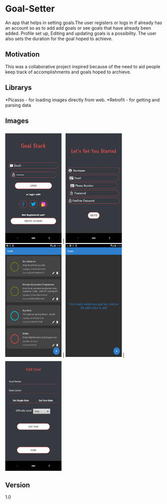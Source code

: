 # Goal-Setter
An app that helps in setting goals.The user registers or logs in if already has an account so as to add add goals or see goals that have already been added. Profile set up, Editing and updating goals is a possibility. The user also sets the duration for the goal hoped to achieve. 

## Motivation
This was a collaborative project inspired because of the need to aid people keep track of accomplishments and goals hoped to archieve.
## Librarys
*Picasso - for loading images directly from web.
*Retrofit - for getting and parsing data

## Images
<img src="/goal_setter_screenshots/goalsetterLogin.jpeg" width="180" height="360" /> | <img src="/goal_setter_screenshots/goalsetterRegistration.jpeg" width="180" height="360" />
<img src="/goal_setter_screenshots/goalsetterItems.jpeg" width="180" height="360" /> | <img src="/goal_setter_screenshots/goslsetterAllGoals.jpeg" width="180" height="360" /> | <img src="/goal_setter_screenshots/goalsetterAddGoal.jpeg" width="180" height="360" />
## Version 
1.0
